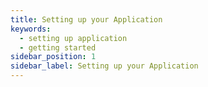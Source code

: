 ```yaml
---
title: Setting up your Application
keywords:
  - setting up application
  - getting started
sidebar_position: 1
sidebar_label: Setting up your Application
---
```

